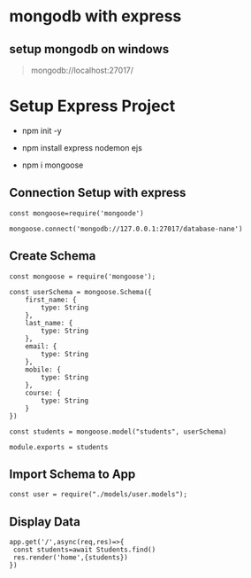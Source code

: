 # mongodb with express

## setup mongodb on windows

> mongodb://localhost:27017/

# Setup Express Project

- npm init -y

- npm install express nodemon ejs

- npm i mongoose

## Connection Setup with express
 
```
const mongoose=require('mongoode')

mongoose.connect('mongodb://127.0.0.1:27017/database-nane')

```

## Create Schema

```
const mongoose = require('mongoose');

const userSchema = mongoose.Schema({
    first_name: {
        type: String
    },
    last_name: {
        type: String
    },
    email: {
        type: String
    },
    mobile: {
        type: String
    },
    course: {
        type: String
    }
})

const students = mongoose.model("students", userSchema)

module.exports = students
```

## Import Schema to App

```
const user = require("./models/user.models");
```

## Display Data

```
app.get('/',async(req,res)=>{
 const students=await Students.find()
 res.render('home',{students})
})

```















